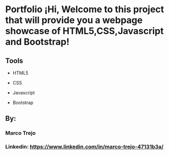 # Portfolio ¡Hi, Welcome to this project that will provide you a webpage showcase of HTML5,CSS,Javascript and Bootstrap!

## Tools

* HTML5

* CSS

* Javascript

* Bootstrap 

## By:

### Marco Trejo

### Linkedin: https://www.linkedin.com/in/marco-trejo-47131b3a/

